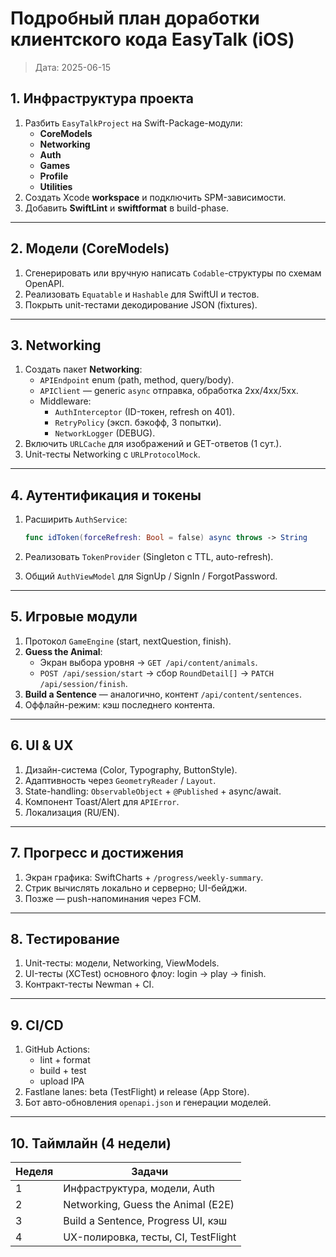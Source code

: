 # Подробный план доработки клиентского кода EasyTalk (iOS)

> Дата: 2025-06-15

## 1. Инфраструктура проекта

1. Разбить `EasyTalkProject` на Swift-Package-модули:
   * **CoreModels**
   * **Networking**
   * **Auth**
   * **Games**
   * **Profile**
   * **Utilities**
2. Создать Xcode **workspace** и подключить SPM-зависимости.
3. Добавить **SwiftLint** и **swiftformat** в build-phase.

---

## 2. Модели (CoreModels)

1. Сгенерировать или вручную написать `Codable`-структуры по схемам OpenAPI.
2. Реализовать `Equatable` и `Hashable` для SwiftUI и тестов.
3. Покрыть unit-тестами декодирование JSON (fixtures).

---

## 3. Networking

1. Создать пакет **Networking**:
   * `APIEndpoint` enum (path, method, query/body).
   * `APIClient` — generic `async` отправка, обработка 2xx/4xx/5xx.
   * Middleware:
     - `AuthInterceptor` (ID-токен, refresh on 401).
     - `RetryPolicy` (эксп. бэкофф, 3 попытки).
     - `NetworkLogger` (DEBUG).
2. Включить `URLCache` для изображений и GET-ответов (1 сут.).
3. Unit-тесты Networking с `URLProtocolMock`.

---

## 4. Аутентификация и токены

1. Расширить `AuthService`:

   ```swift
   func idToken(forceRefresh: Bool = false) async throws -> String
   ```

2. Реализовать `TokenProvider` (Singleton с TTL, auto-refresh).
3. Общий `AuthViewModel` для SignUp / SignIn / ForgotPassword.

---

## 5. Игровые модули

1. Протокол `GameEngine` (start, nextQuestion, finish).
2. **Guess the Animal**:
   * Экран выбора уровня → `GET /api/content/animals`.
   * `POST /api/session/start` → сбор `RoundDetail[]` → `PATCH /api/session/finish`.
3. **Build a Sentence** — аналогично, контент `/api/content/sentences`.
4. Оффлайн-режим: кэш последнего контента.

---

## 6. UI & UX

1. Дизайн-система (Color, Typography, ButtonStyle).
2. Адаптивность через `GeometryReader` / `Layout`.
3. State-handling: `ObservableObject` + `@Published` + async/await.
4. Компонент Toast/Alert для `APIError`.
5. Локализация (RU/EN).

---

## 7. Прогресс и достижения

1. Экран графика: SwiftCharts + `/progress/weekly-summary`.
2. Стрик вычислять локально и серверно; UI-бейджи.
3. Позже — push-напоминания через FCM.

---

## 8. Тестирование

1. Unit-тесты: модели, Networking, ViewModels.
2. UI-тесты (XCTest) основного флоу: login → play → finish.
3. Контракт-тесты Newman + CI.

---

## 9. CI/CD

1. GitHub Actions:
   * lint + format
   * build + test
   * upload IPA
2. Fastlane lanes: beta (TestFlight) и release (App Store).
3. Бот авто-обновления `openapi.json` и генерации моделей.

---

## 10. Таймлайн (4 недели)

| Неделя | Задачи |
|-------|---------|
| 1 | Инфраструктура, модели, Auth |
| 2 | Networking, Guess the Animal (E2E) |
| 3 | Build a Sentence, Progress UI, кэш |
| 4 | UX-полировка, тесты, CI, TestFlight |
